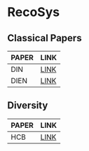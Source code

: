 # RecoSys
## Classical Papers
| PAPER | LINK |
| -------- | -------- |
| DIN | [LINK](Papers/CLASSICAL/DIN/PaperReading.md) |
| DIEN | [LINK](Papers/CLASSICAL/DIEN/PaperReading.md) |



## Diversity
| PAPER | LINK |
| -------- | -------- |
| HCB | [LINK](Papers/DIVERSITY/HCB/PaperReading.md)